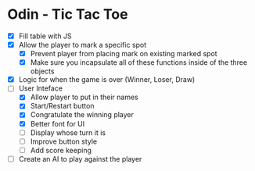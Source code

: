 # Odin - Tic Tac Toe

- [X] Fill table with JS
- [X] Allow the player to mark a specific spot
  - [X] Prevent player from placing mark on existing marked spot
  - [X] Make sure you incapsulate all of these functions inside of the three objects
- [X] Logic for when the game is over (Winner, Loser, Draw)
- [ ] User Inteface
  - [X] Allow player to put in their names
  - [X] Start/Restart button
  - [X] Congratulate the winning player
  - [X] Better font for UI
  - [ ] Display whose turn it is
  - [ ] Improve button style
  - [ ] Add score keeping
- [ ] Create an AI to play against the player
